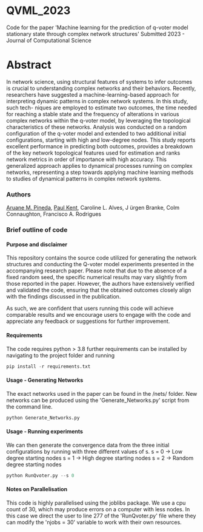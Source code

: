 # QVML_2023
Code for the paper 'Machine learning for the prediction of q-voter model stationary state through complex network structures' Submitted 2023 - Journal of Computational Science



# Abstract 
In network science, using structural features of systems to infer outcomes is crucial to understanding complex networks and their behaviors. Recently,
researchers have suggested a machine-learning-based approach for interpreting dynamic patterns in complex network systems. In this study, such tech-
niques are employed to estimate two outcomes, the time needed for reaching a stable state and the frequency of alterations in various complex networks
within the q-voter model, by leveraging the topological characteristics of these networks. Analysis was conducted on a random configuration of the
q-voter model and extended to two additional initial configurations, starting with high and low-degree nodes. This study reports excellent performance
in predicting both outcomes, provides a breakdown of the key network topological features used for estimation and ranks network metrics in order of
importance with high accuracy. This generalized approach applies to dynamical processes running on complex networks, representing a step towards
applying machine learning methods to studies of dynamical patterns in complex network systems.

### Authors 
[Aruane M. Pineda](https://github.com/Aruane), [Paul Kent](https://github.com/kentwar), Caroline L. Alves, J ̈urgen Branke, Colm Connaughton, Francisco A. Rodrigues

### Brief outline of code
#### Purpose and disclaimer
This repository contains the source code utilized for generating the network structures and conducting the Q-voter model experiments presented in the accompanying research paper. Please note that due to the absence of a fixed random seed, the specific numerical results may vary slightly from those reported in the paper. However, the authors have extensively verified and validated the code, ensuring that the obtained outcomes closely align with the findings discussed in the publication.

As such, we are confident that users running this code will achieve comparable results and we encourage users to engage with the code and appreciate any feedback or suggestions for further improvement.

#### Requirements
The code requires python > 3.8
further requirements can be installed by navigating to the project folder and running 
```python
pip install -r requirements.txt
```
#### Usage - Generating Networks
The exact networks used in the paper can be found in the /nets/ folder. New networks can be produced using the 'Generate_Networks.py' script from the command line.

```python
python Generate_Networks.py
```

#### Usage - Running experiments
We can then generate the convergence data from the three initial configurations by running with three different values of s.
s = 0 -> Low degree starting nodes
s = 1 -> High degree starting nodes
s = 2 -> Random degree starting nodes 

```python
python RunQvoter.py --s 0
```

#### Notes on Parallelisation
This code is highly parallelised using the joblibs package. We use a cpu count of 30, which may produce errors on a computer with less nodes. In this case we direct the user to line 277 of the 'RunQvoter.py' file where they can modify the 'njobs = 30' variable to work with their own resources.
